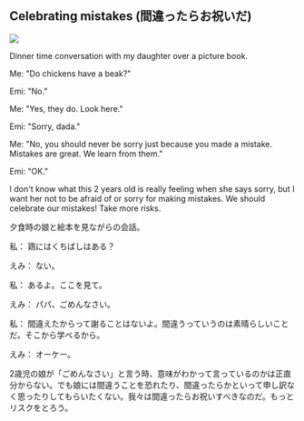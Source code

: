 ## Celebrating mistakes (間違ったらお祝いだ)

![](https://raw.githubusercontent.com/daigotanaka/essays/master/images/20170402-emi-dad.jpg)

Dinner time conversation with my daughter over a picture book.

Me: "Do chickens have a beak?"

Emi: "No."

Me: "Yes, they do. Look here."

Emi: "Sorry, dada."

Me: "No, you should never be sorry just because you made a mistake. Mistakes are great. We learn from them."

Emi: "OK."

I don't know what this 2 years old is really feeling when she says sorry, but I want her not to be afraid of or sorry for making mistakes. We should celebrate our mistakes! Take more risks.

夕食時の娘と絵本を見ながらの会話。

私： 鶏にはくちばしはある？

えみ： ない。

私： あるよ。ここを見て。

えみ： パパ、ごめんなさい。

私： 間違えたからって謝ることはないよ。間違うっていうのは素晴らしいことだ。そこから学べるから。

えみ： オーケー。

2歳児の娘が「ごめんなさい」と言う時、意味がわかって言っているのかは正直分からない。でも娘には間違うことを恐れたり、間違ったらかといって申し訳なく思ったりしてもらいたくない。我々は間違ったらお祝いすべきなのだ。もっとリスクをとろう。

